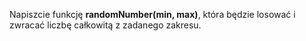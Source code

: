 
Napiszcie funkcję **randomNumber(min, max)**, która będzie losować i zwracać liczbę całkowitą z zadanego zakresu.

